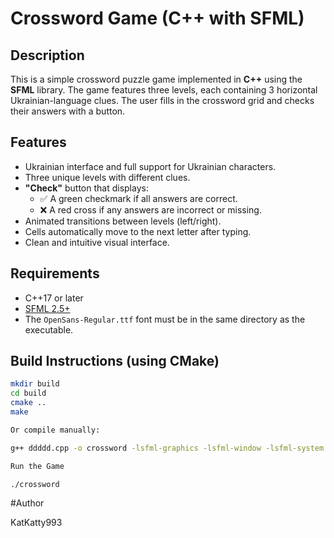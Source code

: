 # Crossword Game (C++ with SFML)

## Description

This is a simple crossword puzzle game implemented in **C++** using the **SFML** library. The game features three levels, each containing 3 horizontal Ukrainian-language clues. The user fills in the crossword grid and checks their answers with a button.

## Features

- Ukrainian interface and full support for Ukrainian characters.
- Three unique levels with different clues.
- **"Check"** button that displays:
  - ✅ A green checkmark if all answers are correct.
  - ❌ A red cross if any answers are incorrect or missing.
- Animated transitions between levels (left/right).
- Cells automatically move to the next letter after typing.
- Clean and intuitive visual interface.

## Requirements

- C++17 or later
- [SFML 2.5+](https://www.sfml-dev.org/download.php)
- The `OpenSans-Regular.ttf` font must be in the same directory as the executable.

## Build Instructions (using CMake)

```bash
mkdir build
cd build
cmake ..
make

Or compile manually:

g++ ddddd.cpp -o crossword -lsfml-graphics -lsfml-window -lsfml-system

Run the Game

./crossword
```

#Author

KatKatty993
